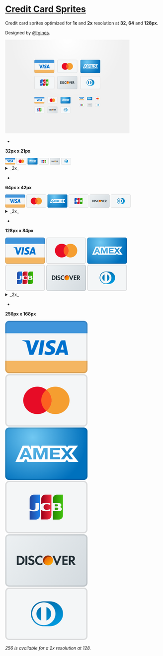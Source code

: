 # [Credit Card Sprites](https://dribbble.com/shots/3058779-Credit-Card-Sprites-Updated-MasterCard-Logo)

Credit card sprites optimized for **1x** and **2x** resolution at **32**, **64** and **128px**.

Designed by [@tgines](https://github.com/tgines).

<a href="https://dribbble.com/shots/3058779-Credit-Card-Sprites-Updated-MasterCard-Logo"><img src="dribbble.png" alt="credit card sprites" width="400" height="300"></a>

-
**32px x 21px**

<img src="32/visa.png" alt="visa sprite" width="32" height="21">
<img src="32/mastercard.png" alt="mastercard sprite" width="32" height="21">
<img src="32/amex.png" alt="amex sprite" width="32" height="21">
<img src="32/jcb.png" alt="jcb sprite" width="32" height="21">
<img src="32/discover.png" alt="discover sprite" width="32" height="21">
<img src="32/dinersclub.png" alt="dinersclub sprite" width="32" height="21">

<details>
  <summary>_2x_</summary>
  <img src="64/visa.png" alt="visa sprite" width="32" height="21">
  <img src="64/mastercard.png" alt="mastercard sprite" width="32" height="21">
  <img src="64/amex.png" alt="amex sprite" width="32" height="21">
  <img src="64/jcb.png" alt="jcb sprite" width="32" height="21">
  <img src="64/discover.png" alt="discover sprite" width="32" height="21">
  <img src="64/dinersclub.png" alt="dinersclub sprite" width="32" height="21">
</details>

-
**64px x 42px**

<img src="64/visa.png" alt="visa sprite" width="64" height="42">
<img src="64/mastercard.png" alt="mastercard sprite" width="64" height="42">
<img src="64/amex.png" alt="amex sprite" width="64" height="42">
<img src="64/jcb.png" alt="jcb sprite" width="64" height="42">
<img src="64/discover.png" alt="discover sprite" width="64" height="42">
<img src="64/dinersclub.png" alt="dinersclub sprite" width="64" height="42">

<details>
  <summary>_2x_</summary>
  <img src="128/visa.png" alt="visa sprite" width="64" height="42">
  <img src="128/mastercard.png" alt="mastercard sprite" width="64" height="42">
  <img src="128/amex.png" alt="amex sprite" width="64" height="42">
  <img src="128/jcb.png" alt="jcb sprite" width="64" height="42">
  <img src="128/discover.png" alt="discover sprite" width="64" height="42">
  <img src="128/dinersclub.png" alt="dinersclub sprite" width="64" height="42">
</details>

-
**128px x 84px**

<img src="128/visa.png" alt="visa sprite" width="128" height="84">
<img src="128/mastercard.png" alt="mastercard sprite" width="128" height="84">
<img src="128/amex.png" alt="amex sprite" width="128" height="84">
<br>
<img src="128/jcb.png" alt="jcb sprite" width="128" height="84">
<img src="128/discover.png" alt="discover sprite" width="128" height="84">
<img src="128/dinersclub.png" alt="dinersclub sprite" width="128" height="84">

<details>
  <summary>_2x_</summary>
  <img src="256/visa.png" alt="visa sprite" width="128" height="84">
  <img src="256/mastercard.png" alt="mastercard sprite" width="128" height="84">
  <img src="256/amex.png" alt="amex sprite" width="128" height="84">
  <img src="256/jcb.png" alt="jcb sprite" width="128" height="84">
  <img src="256/discover.png" alt="discover sprite" width="128" height="84">
  <img src="256/dinersclub.png" alt="dinersclub sprite" width="128" height="84">
</details>

-
**256px x 168px**

<img src="256/visa.png" alt="visa sprite" width="265" height="168">
<img src="256/mastercard.png" alt="mastercard sprite" width="265" height="168">
<br>
<img src="256/amex.png" alt="amex sprite" width="265" height="168">
<img src="256/jcb.png" alt="jcb sprite" width="265" height="168">
<br>
<img src="256/discover.png" alt="discover sprite" width="265" height="168">
<img src="256/dinersclub.png" alt="dinersclub sprite" width="265" height="168">

_256 is available for a 2x resolution at 128._
